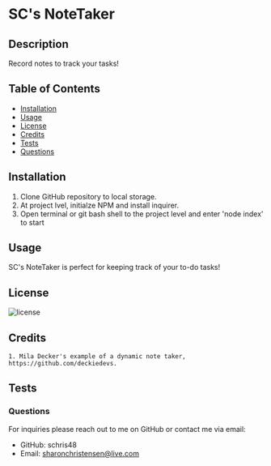 
  
  # SC's NoteTaker

  ## Description
  Record notes to track your tasks!

  ## Table of Contents
  - [Installation](#installation)
  - [Usage](#usage)
  - [License](#license)
  - [Credits](#credits)
  - [Tests](#tests)
  - [Questions](#questions)

  ## Installation
  1. Clone GitHub repository to local storage.
  2. At project lvel, initialze NPM and install inquirer.
  3. Open terminal or git bash shell to the project level and enter 'node index' to start

  ## Usage
  SC's NoteTaker is perfect for keeping track of your to-do tasks!

  ## License

  ![license](https://img.shields.io/badge/license-MIT-blueviolet.png)

  ## Credits
    1. Mila Decker's example of a dynamic note taker, https://github.com/deckiedevs.

  ## Tests
  
  
  ### Questions
  For inquiries please reach out to me on GitHub or contact me via email:
  - GitHub: schris48
  - Email: sharonchristensen@live.com